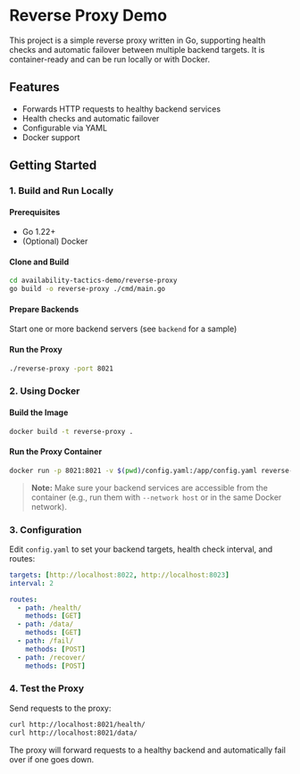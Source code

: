 # Reverse Proxy Demo

This project is a simple reverse proxy written in Go, supporting health checks and automatic failover between multiple backend targets. It is container-ready and can be run locally or with Docker.

## Features

- Forwards HTTP requests to healthy backend services
- Health checks and automatic failover
- Configurable via YAML
- Docker support

## Getting Started

### 1. Build and Run Locally

#### Prerequisites

- Go 1.22+
- (Optional) Docker

#### Clone and Build

```sh
cd availability-tactics-demo/reverse-proxy
go build -o reverse-proxy ./cmd/main.go
```

#### Prepare Backends

Start one or more backend servers (see `backend` for a sample)

#### Run the Proxy

```sh
./reverse-proxy -port 8021
```

### 2. Using Docker

#### Build the Image

```sh
docker build -t reverse-proxy .
```

#### Run the Proxy Container

```sh
docker run -p 8021:8021 -v $(pwd)/config.yaml:/app/config.yaml reverse-proxy
```

> **Note:** Make sure your backend services are accessible from the container (e.g., run them with `--network host` or in the same Docker network).

### 3. Configuration

Edit `config.yaml` to set your backend targets, health check interval, and routes:

```yaml
targets: [http://localhost:8022, http://localhost:8023]
interval: 2

routes:
  - path: /health/
    methods: [GET]
  - path: /data/
    methods: [GET]
  - path: /fail/
    methods: [POST]
  - path: /recover/
    methods: [POST]
```

### 4. Test the Proxy

Send requests to the proxy:

```sh
curl http://localhost:8021/health/
curl http://localhost:8021/data/
```

The proxy will forward requests to a healthy backend and automatically fail over if one goes down.